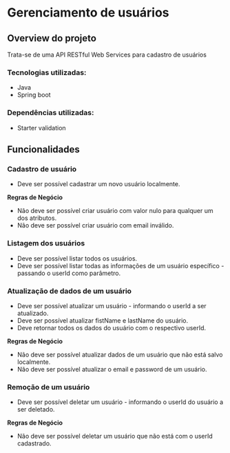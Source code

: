 # Gerenciamento de usuários 
## Overview do projeto
Trata-se de uma API RESTful Web Services para cadastro de usuários

### Tecnologias utilizadas:

* Java
* Spring boot 

### Dependências utilizadas:
* Starter validation

## Funcionalidades
### Cadastro de usuário

- Deve ser possível cadastrar um novo usuário localmente.

**Regras de Negócio** 
- Não deve ser possível criar usuário com valor nulo para qualquer um dos atributos.
- Não deve ser possível criar usuário com email inválido.

### Listagem dos usuários

- Deve ser possível listar todos os usuários.
- Deve ser possível listar todas as informações de um usuário específico - passando o  userId como parâmetro.

### Atualização de dados de um usuário

- Deve ser possível atualizar um usuário - informando o  userId a ser atualizado.
- Deve ser possível atualizar fistName e lastName do usuário.
- Deve retornar todos os dados do usuário com o respectivo userId.

**Regras de Negócio** 
- Não deve ser possível atualizar dados de um usuário que não está salvo localmente.
- Não deve ser possível atualizar o email e password de um usuário.


### Remoção de um usuário

- Deve ser possível deletar um usuário - informando o userId do usuário a ser deletado.

**Regras de Negócio** 
- Não deve ser possível deletar um usuário que não está com o userId cadastrado.
